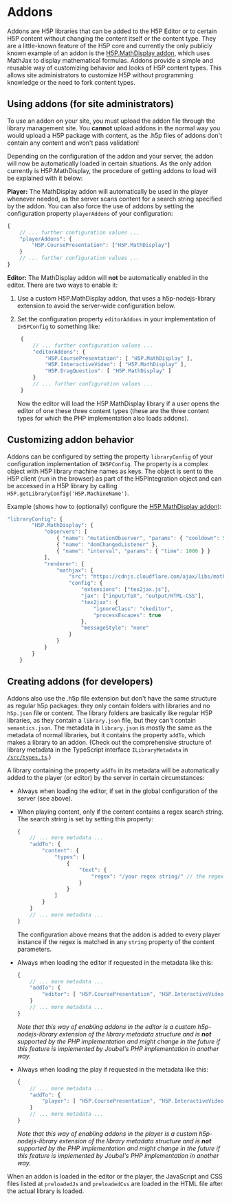 # Addons

Addons are H5P libraries that can be added to the H5P Editor or to certain H5P
content without changing the content itself or the content type. They are a
little-known feature of the H5P core and currently the only publicly known
example of an addon is the [H5P.MathDisplay
addon](https://h5p.org/mathematical-expressions), which uses MathJax to display
mathematical formulas. Addons provide a simple and reusable way of customizing
behavior and looks of H5P content types. This allows site administrators to
customize H5P without programming knowledge or the need to fork content types.

## Using addons (for site administrators)

To use an addon on your site, you must upload the addon file through the library
management site. You **cannot** upload addons in the normal way you would upload
a H5P package with content, as the .h5p files of addons don't contain any
content and won't pass validation!

Depending on the configuration of the addon and your server, the addon will now
be automatically loaded in certain situations. As the only addon currently is
H5P.MathDisplay, the procedure of getting addons to load will be explained with
it below:

**Player:** The MathDisplay addon will automatically be used in the player
whenever needed, as the server scans content for a search string specified by
the addon. You can also force the use of addons by setting the configuration
property `playerAddons` of your configuration:

```javascript
{
    // ... further configuration values ...
    "playerAddons": {
        "H5P.CoursePresentation": ["H5P.MathDisplay"]
    }
    // ... further configuration values ...
}
```

**Editor:** The MathDisplay addon will **not** be automatically enabled in the
editor. There are two ways to enable it:

1. Use a custom H5P.MathDisplay addon, that uses a h5p-nodejs-library
   extension to avoid the server-wide configuration below.

2. Set the configuration property `editorAddons` in your implementation of
   `IH5PConfig` to something like:

   ```javascript
    {
        // ... further configuration values ...
        "editorAddons": {
            "H5P.CoursePresentation": [ "H5P.MathDisplay" ],
            "H5P.InteractiveVideo": [ "H5P.MathDisplay" ],
            "H5P.DragQuestion": [ "H5P.MathDisplay" ]
        }
        // ... further configuration values ...
    }
   ```

   Now the editor will load the H5P.MathDisplay library if a user opens the
   editor of one these three content types (these are the three content types
   for which the PHP implementation also loads addons).

## Customizing addon behavior

Addons can be configured by setting the property `libraryConfig` of your
configuration implementation of `IH5PConfig`. The property is a complex object
with H5P library machine names as keys. The object is sent to the H5P client
(run in the browser) as part of the H5PIntegration object and can be accessed
in a H5P library by calling `H5P.getLibraryConfig('H5P.MachineName')`.

Example (shows how to (optionally) configure the [H5P.MathDisplay
addon](https://h5p.org/mathematical-expressions)):

```javascript
"libraryConfig": {
        "H5P.MathDisplay": {
            "observers": [
                { "name": "mutationObserver", "params": { "cooldown": 500 } },
                { "name": "domChangedListener" },
                { "name": "interval", "params": { "time": 1000 } }
            ],
            "renderer": {
                "mathjax": {
                    "src": "https://cdnjs.cloudflare.com/ajax/libs/mathjax/2.7.5/MathJax.js",
                    "config": {
                        "extensions": ["tex2jax.js"],
                        "jax": ["input/TeX", "output/HTML-CSS"],
                        "tex2jax": {
                            "ignoreClass": "ckeditor",
                            "processEscapes": true
                        },
                        "messageStyle": "none"
                    }
                }
            }
        }
    }
```

## Creating addons (for developers)

Addons also use the .h5p file extension but don't have the same structure as
regular h5p packages: they only contain folders with libraries and no `h5p.json`
file or content. The library folders are basically like regular H5P libraries,
as they contain a `library.json` file, but they can't contain `semantics.json`.
The metadata in `library.json` is mostly the same as the metadata of normal
libraries, but it contains the property `addTo`, which makes a library to an
addon. (Check out the comprehensive structure of library metadata in the
TypeScript interface `ILibraryMetadata` in
[`/src/types.ts`](/packages/h5p-server/src/types.ts).)

A library containing the property `addTo` in its metadata will be automatically added to the player (or editor) by the server in certain circumstances:

* Always when loading the editor, if set in the global configuration of the
  server (see above).

* When playing content, only if the content contains a regex search string. The
  search string is set by setting this property:

  ```javascript
  {
      // ... more metadata ...
      "addTo": {
          "content": {
              "types": [
                  {
                      "text": {
                          "regex": "/your regex string/" // the regex string must start and end with a slash!
                      }
                  }
              ]
          }
      }
      // ... more metadata ...
  }
  ```

  The configuration above means that the addon is added to every player instance
  if the regex is matched in any `string` property of the content parameters.

* Always when loading the editor if requested in the metadata like this:

  ```javascript
  {
      // ... more metadata ...
      "addTo": {
          "editor": [ "H5P.CoursePresentation", "H5P.InteractiveVideo" ]
      }
      // ... more metadata ...
  }
  ```

  _Note that this way of enabling addons in the editor is a custom
  h5p-nodejs-library extension of the library metadata structure and is **not**
  supported by the PHP implementation and might change in the future if this
  feature is implemented by Joubel's PHP implementation in another way._

* Always when loading the play if requested in the metadata like this:

  ```javascript
  {
      // ... more metadata ...
      "addTo": {
          "player": [ "H5P.CoursePresentation", "H5P.InteractiveVideo" ]
      }
      // ... more metadata ...
  }
  ```

  _Note that this way of enabling addons in the player is a custom
  h5p-nodejs-library extension of the library metadata structure and is **not**
  supported by the PHP implementation and might change in the future if this
  feature is implemented by Joubel's PHP implementation in another way._

When an addon is loaded in the editor or the player, the JavaScript and CSS
files listed at `preloadedJs` and `preloadedCss` are loaded in the HTML file
after the actual library is loaded.
